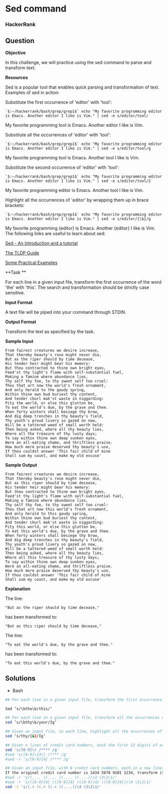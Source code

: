 # Sed command

### HackerRank

## Question

**Objective** 

In this challenge, we will practice using the sed command to parse and transform text.

**Resources**

Sed is a popular tool that enables quick parsing and transformation of text.
Examples of sed in action:

Substitute the first occurrence of 'editor' with 'tool':
```
`$:~/hackerrank/bash/grep/grep1$` echo "My favorite programming editor is Emacs. Another editor I like is Vim." | sed -e s/editor/tool/
```

My favorite programming tool is Emacs. Another editor I like is Vim.

Substitute all the occurrences of 'editor' with 'tool':
```
`$:~/hackerrank/bash/grep/grep1$` echo "My favorite programming editor is Emacs. Another editor I like is Vim." | sed -e s/editor/tool/g
```

My favorite programming tool is Emacs. Another tool I like is Vim.  

Substitute the second occurrence of 'editor' with 'tool':
```
`$:~/hackerrank/bash/grep/grep1$` echo "My favorite programming editor is Emacs. Another editor I like is Vim." | sed -e s/editor/tool/2
```

My favorite programming editor is Emacs. Another tool I like is Vim.

Highlight all the occurrences of 'editor' by wrapping them up in brace brackets:
```
`$:~/hackerrank/bash/grep/grep1$` echo "My favorite programming editor is Emacs. Another editor I like is Vim." | sed -e s/editor/{\&}/g
```

My favorite programming {editor} is Emacs. Another {editor} I like is Vim.
The following links are useful to learn about sed: 

<a href="http://www.grymoire.com/Unix/Sed.html">Sed - An Introduction and a tutorial</a> 

<a href="http://tldp.org/LDP/abs/html/x23170.html">The TLDP Guide</a>

<a href="http://www.folkstalk.com/2012/01/sed-command-in-unix-examples.html">Some Practical Examples</a>

**Task **

For each line in a given input file, transform the first occurrence of the word 'the' with 'this'. The search and transformation should be strictly case sensitive.

**Input Format**

A text file will be piped into your command through STDIN.

**Output Format**

Transform the text as specified by the task.

**Sample Input**
```
From fairest creatures we desire increase,
That thereby beauty's rose might never die,
But as the riper should by time decease,
His tender heir might bear his memory:
But thou contracted to thine own bright eyes,
Feed'st thy light's flame with self-substantial fuel,
Making a famine where abundance lies,
Thy self thy foe, to thy sweet self too cruel:
Thou that art now the world's fresh ornament,
And only herald to the gaudy spring,
Within thine own bud buriest thy content,
And tender churl mak'st waste in niggarding:
Pity the world, or else this glutton be,
To eat the world's due, by the grave and thee.
When forty winters shall besiege thy brow,
And dig deep trenches in thy beauty's field,
Thy youth's proud livery so gazed on now,
Will be a tattered weed of small worth held:
Then being asked, where all thy beauty lies,
Where all the treasure of thy lusty days;
To say within thine own deep sunken eyes,
Were an all-eating shame, and thriftless praise.
How much more praise deserved thy beauty's use,
If thou couldst answer 'This fair child of mine
Shall sum my count, and make my old excuse'
```

**Sample Output**
```
From fairest creatures we desire increase,
That thereby beauty's rose might never die,
But as this riper should by time decease,
His tender heir might bear his memory:
But thou contracted to thine own bright eyes,
Feed'st thy light's flame with self-substantial fuel,
Making a famine where abundance lies,
Thy self thy foe, to thy sweet self too cruel:
Thou that art now this world's fresh ornament,
And only herald to this gaudy spring,
Within thine own bud buriest thy content,
And tender churl mak'st waste in niggarding:
Pity this world, or else this glutton be,
To eat this world's due, by the grave and thee.
When forty winters shall besiege thy brow,
And dig deep trenches in thy beauty's field,
Thy youth's proud livery so gazed on now,
Will be a tattered weed of small worth held:
Then being asked, where all thy beauty lies,
Where all this treasure of thy lusty days;
To say within thine own deep sunken eyes,
Were an all-eating shame, and thriftless praise.
How much more praise deserved thy beauty's use,
If thou couldst answer 'This fair child of mine
Shall sum my count, and make my old excuse'
```

**Explanation**

The line:
```
"But as the riper should by time decease,"
```
has been transformed to:
```
"But as this riper should by time decease,"  
```
The line:
```
"To eat the world's due, by the grave and thee."    
```
has been transformed to:
```
"To eat this world's due, by the grave and thee." 
```

## Solutions

* Bash
```bash
## For each line in a given input file, transform the first occurrence of the word 'the' with 'this'. The search and transformation should be strictly case sensitive.

Sed ‘s/\bthe\b/this/’

## For each line in a given input file, transform all the occurrences of the word 'thy' with 'your'. The search should be case insensitive, i.e. 'thy', 'Thy', 'tHy' etc. should be transformed to 'your'.
sed ‘s/\bthy\b/your/Ig’

## Given an input file, in each line, highlight all the occurrences of 'thy' by wrapping them up in brace brackets. The search should be case-insensitive.
sed ‘s/thy/{&}/Ig’

## Given n lines of credit card numbers, mask the first 12 digits of each credit card number with an asterisk (i.e., *) and print the masked card number on a new line. Each credit card number consists of four space-separated groups of four digits. For example, the credit card number 1234 5678 9101 1234 would be masked and printed as **** **** **** 1234.
sed 's/[0-9]\+ /**** /g'
#sed 's/[0-9]\{4\} /**** /g'
#sed -r 's/[0-9]{4} /**** /g'

## Given an input file, with N credit card numbers, each in a new line, your task is to reverse the ordering of segments in each credit card number. Assume that the credit card numbers will have 4 space separated segments with 4 digits each.
If the original credit card number is 1434 5678 9101 1234, transform it to 1234 9101 5678 1434.
#sed -r 's/(.... )(.... )(.... )(....)/\4 \3\2\1/'
#sed -r 's/([0-9]{4} )([0-9]{4} )([0-9]{4} )([0-9]{4})/\4 \3\2\1/'
sed -r 's/(.+ )(.+ )(.+ )(....)/\4 \3\2\1/'
```
